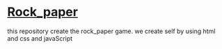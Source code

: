 # [Rock_paper](https://courageous-shortbread-0c2e82.netlify.app/)
this repository create the rock_paper game.
we create self by using html and css and javaScript
